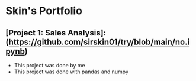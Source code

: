 # Skin's Portfolio
## [Project 1: Sales Analysis]: (https://github.com/sirskin01/try/blob/main/no.ipynb)
- This project was done by me
- This project was done with pandas and numpy
